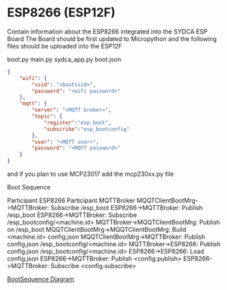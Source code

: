 # ESP8266 (ESP12F)

Contain information about the ESP8266 integrated into the SYDCA ESP Board
The Board should be first updated to Micropython and the following files should be uploaded into the ESP12F

boot.py
main.py
sydca_app.py
boot.json

``` JSON
{
    "wifi": {
        "ssid": "<bootssid>",
        "password": "<wifi password>"
    },
    "mqtt": {
        "server": "<MQTT broker>",
        "topic": {
            "register":"esp_boot",
            "subscribe":"esp_bootconfig"
        },
        "user": "<MQTT user>",
        "password": "<MQTT password>"
    }
}

```
 

and if you plan to use MCP23017
add the 
mcp230xx.py file


Boot Sequence

Participant ESP8266
Participant MQTTBroker
MQQTClientBootMrg->MQTTBroker: Subscribe /esp_boot
ESP8266->MQTTBroker: Publish /esp_boot
ESP8266->MQTTBroker: Subscribe /esp_bootconfig/<machine.id>
MQTTBroker->MQQTClientBootMrg: Publish on /esp_boot 
MQQTClientBootMrg->MQQTClientBootMrg: Build <machine.id> config.json
MQQTClientBootMrg->MQTTBroker: Publish config.json /esp_bootconfig/<machine.id>
MQTTBroker->ESP8266: Publish config.json /esp_bootconfig/<machine.id>
ESP8266->ESP8266: Load config.json
ESP8266->MQTTBroker: Publish <config.publish>
ESP8266->MQTTBroker: Subscribe <config.subscribe>

[BootSequence Diagram](bootsequence.svg)